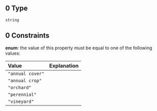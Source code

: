 ## 0 Type

`string`

## 0 Constraints

**enum**: the value of this property must be equal to one of the following values:

| Value            | Explanation |
| :--------------- | ----------- |
| `"annual cover"` |             |
| `"annual crop"`  |             |
| `"orchard"`      |             |
| `"perennial"`    |             |
| `"vineyard"`     |             |
